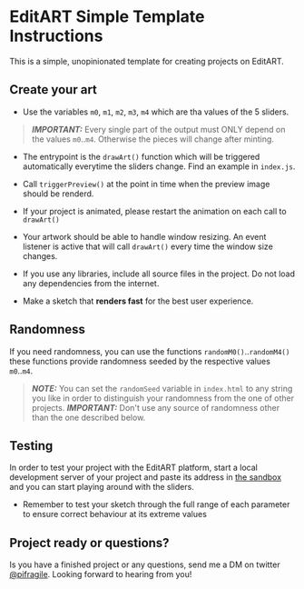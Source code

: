 # EditART Simple Template Instructions

This is a simple, unopinionated template for creating projects on EditART.

## Create your art
- Use the variables `m0`, `m1`, `m2`, `m3`, `m4` which are tha values of the 5 sliders.
> **_IMPORTANT:_** Every single part of the output must ONLY depend on the values `m0`..`m4`. Otherwise the pieces will change after minting.
- The entrypoint is the `drawArt()` function which will be triggered automatically everytime the sliders change. Find an example in `index.js`.
- Call `triggerPreview()` at the point in time when the preview image should be renderd.

- If your project is animated, please restart the animation on each call to `drawArt()`
- Your artwork should be able to handle window resizing. An event listener is active that will call `drawArt()` every time the window size changes.
- If you use any libraries, include all source files in the project. Do not load any dependencies from the internet.

- Make a sketch that **renders fast** for the best user experience.


## Randomness

If you need randomness, you can use the functions `randomM0()`..`randomM4()`
these functions provide randomness seeded by the respective values `m0`..`m4`.  
> **_NOTE:_** You can set the `randomSeed` variable in `index.html` to any string you like in order to distinguish your randomness from the one of other projects.
> **_IMPORTANT:_** Don't use any source of randomness other than the one described below.

## Testing
In order to test your project with the EditART platform, start a local development server of your project and paste its address in [the sandbox](https://www.editart.xyz/sandbox) and you can start playing around with the sliders.
- Remember to test your sketch through the full range of each parameter to ensure correct behaviour at its extreme values


## Project ready or questions?
Is you have a finished project or any questions, send me a DM on twitter [@pifragile](https://twitter.com/pifragile). Looking forward to hearing from you!
